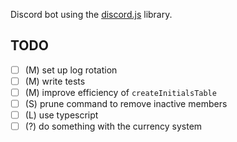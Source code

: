 Discord bot using the [discord.js](https://github.com/discordjs/discord.js) library.

## TODO

- [ ] (M) set up log rotation
- [ ] (M) write tests
- [ ] (M) improve efficiency of `createInitialsTable`
- [ ] (S) prune command to remove inactive members
- [ ] (L) use typescript
- [ ] (?) do something with the currency system
